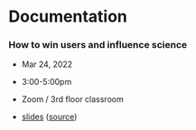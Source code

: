 # Documentation
### How to win users and influence science
- Mar 24, 2022
- 3:00-5:00pm
- Zoom / 3rd floor classroom

- [slides](https://flatironinstitute.github.io/sciware/20_Documentation/slides.html) ([source](main.md))
